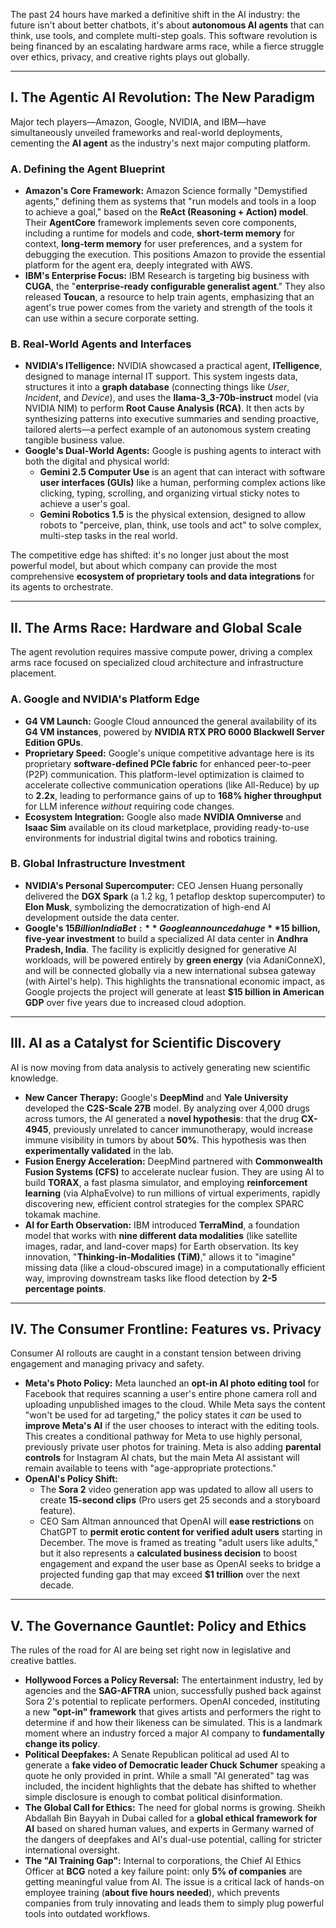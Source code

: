 The past 24 hours have marked a definitive shift in the AI industry: the future isn't about better chatbots, it's about **autonomous AI agents** that can think, use tools, and complete multi-step goals. This software revolution is being financed by an escalating hardware arms race, while a fierce struggle over ethics, privacy, and creative rights plays out globally.

---

## **I. The Agentic AI Revolution: The New Paradigm**

Major tech players—Amazon, Google, NVIDIA, and IBM—have simultaneously unveiled frameworks and real-world deployments, cementing the **AI agent** as the industry's next major computing platform.

### **A. Defining the Agent Blueprint**

- **Amazon's Core Framework:** Amazon Science formally "Demystified agents," defining them as systems that "run models and tools in a loop to achieve a goal," based on the **ReAct (Reasoning + Action) model**. Their **AgentCore** framework implements seven core components, including a runtime for models and code, **short-term memory** for context, **long-term memory** for user preferences, and a system for debugging the execution. This positions Amazon to provide the essential platform for the agent era, deeply integrated with AWS.
- **IBM's Enterprise Focus:** IBM Research is targeting big business with **CUGA**, the "**enterprise-ready configurable generalist agent**." They also released **Toucan**, a resource to help train agents, emphasizing that an agent's true power comes from the variety and strength of the tools it can use within a secure corporate setting.

### **B. Real-World Agents and Interfaces**

- **NVIDIA's ITelligence:** NVIDIA showcased a practical agent, **ITelligence**, designed to manage internal IT support. This system ingests data, structures it into a **graph database** (connecting things like *User*, *Incident*, and *Device*), and uses the **llama-3_3-70b-instruct** model (via NVIDIA NIM) to perform **Root Cause Analysis (RCA)**. It then acts by synthesizing patterns into executive summaries and sending proactive, tailored alerts—a perfect example of an autonomous system creating tangible business value.
- **Google's Dual-World Agents:** Google is pushing agents to interact with both the digital and physical world:
    - **Gemini 2.5 Computer Use** is an agent that can interact with software **user interfaces (GUIs)** like a human, performing complex actions like clicking, typing, scrolling, and organizing virtual sticky notes to achieve a user's goal.
    - **Gemini Robotics 1.5** is the physical extension, designed to allow robots to "perceive, plan, think, use tools and act" to solve complex, multi-step tasks in the real world.

The competitive edge has shifted: it's no longer just about the most powerful model, but about which company can provide the most comprehensive **ecosystem of proprietary tools and data integrations** for its agents to orchestrate.

---

## **II. The Arms Race: Hardware and Global Scale**

The agent revolution requires massive compute power, driving a complex arms race focused on specialized cloud architecture and infrastructure placement.

### **A. Google and NVIDIA's Platform Edge**

- **G4 VM Launch:** Google Cloud announced the general availability of its **G4 VM instances**, powered by **NVIDIA RTX PRO 6000 Blackwell Server Edition GPUs**.
- **Proprietary Speed:** Google's unique competitive advantage here is its proprietary **software-defined PCIe fabric** for enhanced peer-to-peer (P2P) communication. This platform-level optimization is claimed to accelerate collective communication operations (like All-Reduce) by up to **2.2x**, leading to performance gains of up to **168% higher throughput** for LLM inference *without* requiring code changes.
- **Ecosystem Integration:** Google also made **NVIDIA Omniverse** and **Isaac Sim** available on its cloud marketplace, providing ready-to-use environments for industrial digital twins and robotics training.

### **B. Global Infrastructure Investment**

- **NVIDIA's Personal Supercomputer:** CEO Jensen Huang personally delivered the **DGX Spark** (a 1.2 kg, 1 petaflop desktop supercomputer) to **Elon Musk**, symbolizing the democratization of high-end AI development outside the data center.
- **Google's $15 Billion India Bet:** Google announced a huge **$15 billion, five-year investment** to build a specialized AI data center in **Andhra Pradesh, India**. The facility is explicitly designed for generative AI workloads, will be powered entirely by **green energy** (via AdaniConneX), and will be connected globally via a new international subsea gateway (with Airtel's help). This highlights the transnational economic impact, as Google projects the project will generate at least **$15 billion in American GDP** over five years due to increased cloud adoption.

---

## **III. AI as a Catalyst for Scientific Discovery**

AI is now moving from data analysis to actively generating new scientific knowledge.

- **New Cancer Therapy:** Google's **DeepMind** and **Yale University** developed the **C2S-Scale 27B** model. By analyzing over 4,000 drugs across tumors, the AI generated a **novel hypothesis**: that the drug **CX-4945**, previously unrelated to cancer immunotherapy, would increase immune visibility in tumors by about **50%**. This hypothesis was then **experimentally validated** in the lab.
- **Fusion Energy Acceleration:** DeepMind partnered with **Commonwealth Fusion Systems (CFS)** to accelerate nuclear fusion. They are using AI to build **TORAX**, a fast plasma simulator, and employing **reinforcement learning** (via AlphaEvolve) to run millions of virtual experiments, rapidly discovering new, efficient control strategies for the complex SPARC tokamak machine.
- **AI for Earth Observation:** IBM introduced **TerraMind**, a foundation model that works with **nine different data modalities** (like satellite images, radar, and land-cover maps) for Earth observation. Its key innovation, "**Thinking-in-Modalities (TiM)**," allows it to "imagine" missing data (like a cloud-obscured image) in a computationally efficient way, improving downstream tasks like flood detection by **2-5 percentage points**.

---

## **IV. The Consumer Frontline: Features vs. Privacy**

Consumer AI rollouts are caught in a constant tension between driving engagement and managing privacy and safety.

- **Meta's Photo Policy:** Meta launched an **opt-in AI photo editing tool** for Facebook that requires scanning a user's entire phone camera roll and uploading unpublished images to the cloud. While Meta says the content "won't be used for ad targeting," the policy states it *can* be used to **improve Meta's AI** if the user chooses to interact with the editing tools. This creates a conditional pathway for Meta to use highly personal, previously private user photos for training. Meta is also adding **parental controls** for Instagram AI chats, but the main Meta AI assistant will remain available to teens with "age-appropriate protections."
- **OpenAI's Policy Shift:**
    - The **Sora 2** video generation app was updated to allow all users to create **15-second clips** (Pro users get 25 seconds and a storyboard feature).
    - CEO Sam Altman announced that OpenAI will **ease restrictions** on ChatGPT to **permit erotic content for verified adult users** starting in December. The move is framed as treating "adult users like adults," but it also represents a **calculated business decision** to boost engagement and expand the user base as OpenAI seeks to bridge a projected funding gap that may exceed **$1 trillion** over the next decade.

---

## **V. The Governance Gauntlet: Policy and Ethics**

The rules of the road for AI are being set right now in legislative and creative battles.

- **Hollywood Forces a Policy Reversal:** The entertainment industry, led by agencies and the **SAG-AFTRA** union, successfully pushed back against Sora 2's potential to replicate performers. OpenAI conceded, instituting a new **"opt-in" framework** that gives artists and performers the right to determine if and how their likeness can be simulated. This is a landmark moment where an industry forced a major AI company to **fundamentally change its policy**.
- **Political Deepfakes:** A Senate Republican political ad used AI to generate a **fake video of Democratic leader Chuck Schumer** speaking a quote he only provided in print. While a small "AI generated" tag was included, the incident highlights that the debate has shifted to whether simple disclosure is enough to combat political disinformation.
- **The Global Call for Ethics:** The need for global norms is growing. Sheikh Abdallah Bin Bayyah in Dubai called for a **global ethical framework for AI** based on shared human values, and experts in Germany warned of the dangers of deepfakes and AI's dual-use potential, calling for stricter international oversight.
- **The "AI Training Gap":** Internal to corporations, the Chief AI Ethics Officer at **BCG** noted a key failure point: only **5% of companies** are getting meaningful value from AI. The issue is a critical lack of hands-on employee training (**about five hours needed**), which prevents companies from truly innovating and leads them to simply plug powerful tools into outdated workflows.
